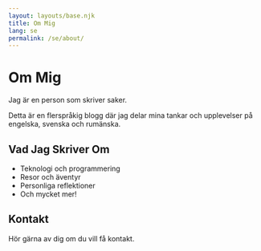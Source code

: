 ```yaml
---
layout: layouts/base.njk
title: Om Mig
lang: se
permalink: /se/about/
---
```


# Om Mig

Jag är en person som skriver saker.

Detta är en flerspråkig blogg där jag delar mina tankar och upplevelser på engelska, svenska och rumänska.

## Vad Jag Skriver Om

- Teknologi och programmering
- Resor och äventyr
- Personliga reflektioner
- Och mycket mer!

## Kontakt

Hör gärna av dig om du vill få kontakt.

